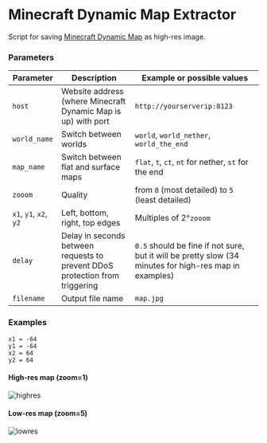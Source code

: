 # Minecraft Dynamic Map Extractor
Script for saving [Minecraft Dynamic Map](https://www.spigotmc.org/resources/dynmap%C2%AE.274/) as high-res image.

### Parameters
| Parameter  | Description | Example or possible values |
| - | - | - |
| `host`  | Website address (where Minecraft Dynamic Map is up) with port  | `http://yourserverip:8123` |
| `world_name`  | Switch between worlds  | `world`, `world_nether`, `world_the_end` |
| `map_name` | Switch between flat and surface maps | `flat`, `t`, `ct`, `nt` for nether, `st` for the end |
| `zooom` | Quality | from `0` (most detailed) to `5` (least detailed)  |
| `x1`, `y1`, `x2`, `y2` | Left, bottom, right, top edges | Multiples of 2^`zooom` |
| `delay` | Delay in seconds between requests to prevent DDoS protection from triggering | `0.5` should be fine if not sure, but it will be pretty slow (34 minutes for high-res map in examples) |
| `filename` | Output file name | `map.jpg` |

### Examples
```
x1 = -64
y1 = -64
x2 = 64
y2 = 64
```

#### High-res map (zoom=1)
![highres](https://github.com/crylent/MinecraftDynamicMapExtractor/assets/35966912/9f538b11-7afa-4ff5-b641-8982a6a42854)

#### Low-res map (zoom=5)
![lowres](https://github.com/crylent/MinecraftDynamicMapExtractor/assets/35966912/33462aaa-7ad4-4b0c-bfbb-a45c475a11b4)
